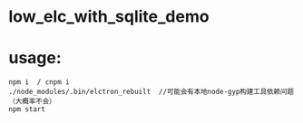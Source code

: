# low_elc_with_sqlite_demo

# usage:
```shell
npm i  / cnpm i 
./node_modules/.bin/elctron_rebuilt  //可能会有本地node-gyp构建工具依赖问题（大概率不会）
npm start
```


